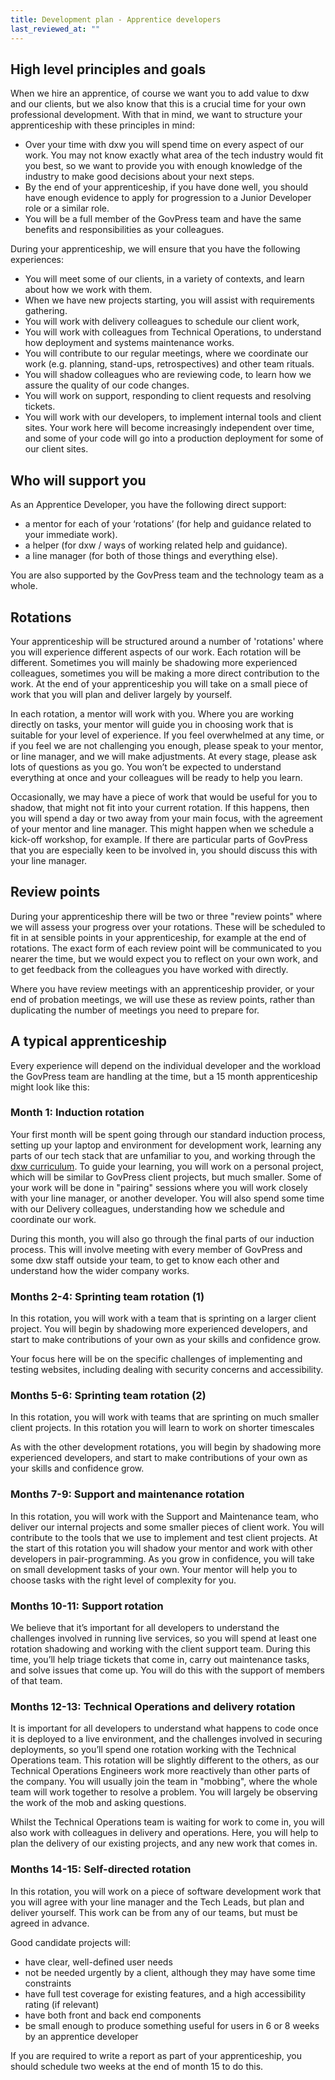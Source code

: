 ```yaml
---
title: Development plan - Apprentice developers
last_reviewed_at: ""
---
```


## High level principles and goals

When we hire an apprentice, of course we want you to add value to dxw and our clients,
but we also know that this is a crucial time for your own professional development.
With that in mind, we want to structure your apprenticeship with these principles in mind:

* Over your time with dxw you will spend time on every aspect of our work. You may not know exactly what area of the tech industry would fit you best, so we want to provide you with enough knowledge of the industry to make good decisions about your next steps.
* By the end of your apprenticeship, if you have done well, you should have enough evidence to apply for progression to a Junior Developer role or a similar role.
* You will be a full member of the GovPress team and have the same benefits and responsibilities as your colleagues.

During your apprenticeship, we will ensure that you have the following experiences:

* You will meet some of our clients, in a variety of contexts, and learn about how we work with them.
* When we have new projects starting, you will assist with requirements gathering.
* You will work with delivery colleagues to schedule our client work,
* You will work with colleagues from Technical Operations, to understand how deployment and systems maintenance works.
* You will contribute to our regular meetings, where we coordinate our work (e.g. planning, stand-ups, retrospectives) and other team rituals.
* You will shadow colleagues who are reviewing code, to learn how we assure the quality of our code changes.
* You will work on support, responding to client requests and resolving tickets.
* You will work with our developers, to implement internal tools and client sites. Your work here will become increasingly independent over time, and some of your code will go into a production deployment for some of our client sites.

## Who will support you

As an Apprentice Developer, you have the following direct support:

* a mentor for each of your ‘rotations’ (for help and guidance related to your immediate work).
* a helper (for dxw / ways of working related help and guidance).
* a line manager (for both of those things and everything else).

You are also supported by the GovPress team and the technology team as a whole.

## Rotations

Your apprenticeship will be structured around a number of 'rotations' where you will
experience different aspects of our work. Each rotation will be different. Sometimes
you will mainly be shadowing more experienced colleagues, sometimes you will be making
a more direct contribution to the work. At the end of your apprenticeship you will take
on a small piece of work that you will plan and deliver largely by yourself.

In each rotation, a mentor will work with you. Where you are working directly on tasks,
your mentor will guide you in choosing work that is suitable for your level of experience.
If you feel overwhelmed at any time, or if you feel we are not challenging you enough,
please speak to your mentor, or line manager, and we will make adjustments. At every
stage, please ask lots of questions as you go. You won’t be expected to understand
everything at once and your colleagues will be ready to help you learn.

Occasionally, we may have a piece of work that would be useful for you to shadow,
that might not fit into your current rotation. If this happens, then you will spend
a day or two away from your main focus, with the agreement of your mentor and line
manager. This might happen when we schedule a kick-off workshop, for example. If
there are particular parts of GovPress that you are especially keen to be involved
in, you should discuss this with your line manager.

## Review points

During your apprenticeship there will be two or three "review points" where we will
assess your progress over your rotations. These will be scheduled to fit in at
sensible points in your apprenticeship, for example at the end of rotations. The
exact form of each review point will be communicated to you nearer the time, but
we would expect you to reflect on your own work, and to get feedback from the colleagues
you have worked with directly.

Where you have review meetings with an apprenticeship provider, or your end of
probation meetings, we will use these as review points, rather than duplicating
the number of meetings you need to prepare for.

## A typical apprenticeship

Every experience will depend on the individual developer and the workload the
GovPress team are handling at the time, but a 15 month apprenticeship might
look like this:

### Month 1: Induction rotation

Your first month will be spent going through our standard induction process, setting
up your laptop and environment for development work, learning any parts of our tech
stack that are unfamiliar to you, and working through the
[dxw curriculum](https://drive.google.com/drive/u/0/folders/1F3845eOMK84DpQ00qRtFUbP4NQzWaZ6l).
To guide your learning, you will work on a personal project, which will be similar
to GovPress client projects, but much smaller. Some of your work will be done in
"pairing" sessions where you will work closely with your line manager, or another
developer. You will also spend some time with our Delivery colleagues, understanding
how we schedule and coordinate our work.

During this month, you will also go through the final parts of our induction process.
This will involve meeting with every member of GovPress and some dxw staff outside
your team, to get to know each other and understand how the wider company works.

### Months 2-4: Sprinting team rotation (1)

In this rotation, you will work with a team that is sprinting on a larger client
project. You will begin by shadowing more experienced developers, and start to
make contributions of your own as your skills and confidence grow.

Your focus here will be on the specific challenges of implementing and testing
websites, including dealing with security concerns and accessibility.

### Months 5-6: Sprinting team rotation (2)

In this rotation, you will work with teams that are sprinting on much smaller client
projects. In this rotation you will learn to work on shorter
timescales

 As with the other development rotations, you will begin by shadowing
more experienced developers, and start to make contributions of your own as your
skills and confidence grow.

### Months 7-9: Support and maintenance rotation

In this rotation, you will work with the Support and Maintenance team, who deliver
our internal projects and some smaller pieces of client work. You will contribute
to the tools that we use to implement and test client projects. At the start of this
rotation you will shadow your mentor and work with other developers in pair-programming.
As you grow in confidence, you will take on small development tasks of your own. Your
mentor will help you to choose tasks with the right level of complexity for you.

### Months 10-11: Support rotation

We believe that it’s important for all developers to understand the challenges
involved in running live services, so you will spend at least one rotation shadowing
and working with the client support team. During this time, you’ll help triage
tickets that come in, carry out maintenance tasks, and solve issues that come up.
You will do this with the support of members of that team.

### Months 12-13: Technical Operations and delivery rotation

It is important for all developers to understand what happens to code once it is
deployed to a live environment, and the challenges involved in securing deployments,
so you’ll spend one rotation working with the Technical Operations team. This rotation will be slightly
different to the others, as our Technical Operations Engineers work more reactively than other parts of
the company. You will usually join the team in "mobbing", where the whole team will
work together to resolve a problem. You will largely be observing the work of the
mob and asking questions.

Whilst the Technical Operations team is waiting for work to come in, you will also work with
colleagues in delivery and operations. Here, you will help to plan the delivery
of our existing projects, and any new work that comes in.

### Months 14-15: Self-directed rotation

In this rotation, you will work on a piece of software development work that you
will agree with your line manager and the Tech Leads, but plan and deliver yourself.
This work can be from any of our teams, but must be agreed in advance.

Good candidate projects will:

* have clear, well-defined user needs
* not be needed urgently by a client, although they may have some time constraints
* have full test coverage for existing features, and a high accessibility rating (if relevant)
* have both front and back end components
* be small enough to produce something useful for users in 6 or 8 weeks by an apprentice developer

If you are required to write a report as part of your apprenticeship, you should
schedule two weeks at the end of month 15 to do this.
